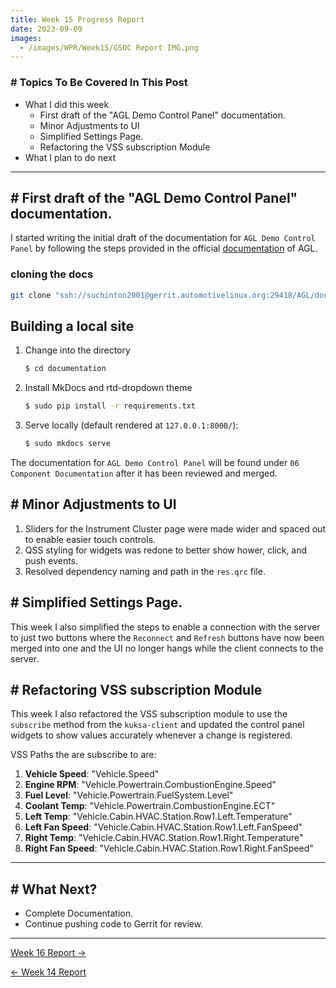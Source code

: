 ```yaml
---
title: Week 15 Progress Report
date: 2023-09-09
images:
  - /images/WPR/Week15/GSOC Report IMG.png
---
```


### # Topics To Be Covered In This Post
- What I did this week
	- First draft of the "AGL Demo Control Panel" documentation. 
	- Minor Adjustments to UI
	- Simplified Settings Page.
	- Refactoring the VSS subscription Module
- What I plan to do next 

---

## # First draft of the "AGL Demo Control Panel" documentation. 

I started writing the initial draft of the documentation for `AGL Demo Control Panel` by following the steps provided in the official [documentation](https://docs.automotivelinux.org/en/master/#07_How_To_Contribute/08_Adding_Documentation/) of AGL.
### cloning the docs
```bash
git clone "ssh://suchinton2001@gerrit.automotivelinux.org:29418/AGL/documentation" && scp -p -P 29418 suchinton2001@gerrit.automotivelinux.org:hooks/commit-msg "documentation/.git/hooks/"
```

## Building a local site

1. Change into the directory

    ```bash
    $ cd documentation
    ```

2. Install MkDocs and rtd-dropdown theme
    
    ```bash
    $ sudo pip install -r requirements.txt
    ```
    
3. Serve locally (default rendered at `127.0.0.1:8000/`):
    
    ```bash
    $ sudo mkdocs serve
    ```

The documentation for `AGL Demo Control Panel` will be found under `06 Component Documentation` after it has been reviewed and merged.
## # Minor Adjustments to UI

1. Sliders for the Instrument Cluster page were made wider and spaced out to enable easier touch controls.
2. QSS styling for widgets was redone to better show hower, click, and push events.
3. Resolved dependency naming and path in the `res.qrc` file.
## # Simplified Settings Page.

This week I also simplified the steps to enable a connection with the server to just two buttons where the `Reconnect` and `Refresh` buttons have now been merged into one and the UI no longer hangs while the client connects to the server.
## # Refactoring VSS subscription Module

This week I also refactored the VSS subscription module to use the `subscribe` method from the `kuksa-client` and updated the control panel widgets to show values accurately whenever a change is registered.

VSS Paths the are subscribe to are:

1. **Vehicle Speed**: "Vehicle.Speed"
2. **Engine RPM**: "Vehicle.Powertrain.CombustionEngine.Speed"
3. **Fuel Level**: "Vehicle.Powertrain.FuelSystem.Level"
4. **Coolant Temp**: "Vehicle.Powertrain.CombustionEngine.ECT"
5. **Left Temp**: "Vehicle.Cabin.HVAC.Station.Row1.Left.Temperature"
6. **Left Fan Speed**: "Vehicle.Cabin.HVAC.Station.Row1.Left.FanSpeed"
7. **Right Temp**: "Vehicle.Cabin.HVAC.Station.Row1.Right.Temperature"
8. **Right Fan Speed**: "Vehicle.Cabin.HVAC.Station.Row1.Right.FanSpeed"

---
## # What Next?

- Complete Documentation.
- Continue pushing code to Gerrit for review.

---

[Week 16 Report →](/articles/week-16)

[← Week 14 Report](/articles/week-14)